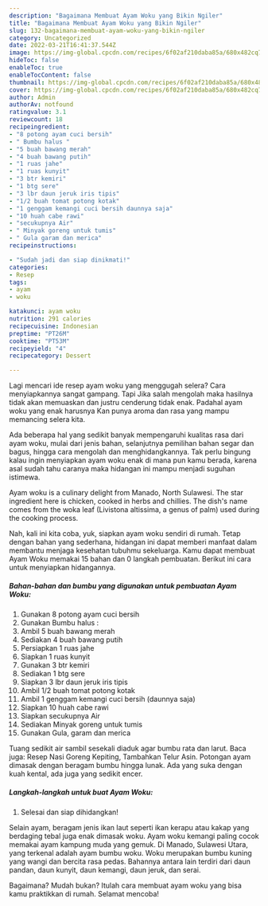 ```yaml
---
description: "Bagaimana Membuat Ayam Woku yang Bikin Ngiler"
title: "Bagaimana Membuat Ayam Woku yang Bikin Ngiler"
slug: 132-bagaimana-membuat-ayam-woku-yang-bikin-ngiler
category: Uncategorized
date: 2022-03-21T16:41:37.544Z
image: https://img-global.cpcdn.com/recipes/6f02af210daba85a/680x482cq70/ayam-woku-foto-resep-utama.jpg
hideToc: false
enableToc: true
enableTocContent: false
thumbnail: https://img-global.cpcdn.com/recipes/6f02af210daba85a/680x482cq70/ayam-woku-foto-resep-utama.jpg
cover: https://img-global.cpcdn.com/recipes/6f02af210daba85a/680x482cq70/ayam-woku-foto-resep-utama.jpg
author: Admin
authorAv: notfound
ratingvalue: 3.1
reviewcount: 18
recipeingredient:
- "8 potong ayam cuci bersih"
- " Bumbu halus "
- "5 buah bawang merah"
- "4 buah bawang putih"
- "1 ruas jahe"
- "1 ruas kunyit"
- "3 btr kemiri"
- "1 btg sere"
- "3 lbr daun jeruk iris tipis"
- "1/2 buah tomat potong kotak"
- "1 genggam kemangi cuci bersih daunnya saja"
- "10 huah cabe rawi"
- "secukupnya Air"
- " Minyak goreng untuk tumis"
- " Gula garam dan merica"
recipeinstructions:

- "Sudah jadi dan siap dinikmati!"
categories:
- Resep
tags:
- ayam
- woku

katakunci: ayam woku 
nutrition: 291 calories
recipecuisine: Indonesian
preptime: "PT26M"
cooktime: "PT53M"
recipeyield: "4"
recipecategory: Dessert

---
```



Lagi mencari ide resep ayam woku yang menggugah selera? Cara menyiapkannya sangat gampang. Tapi Jika salah mengolah maka hasilnya tidak akan memuaskan dan justru cenderung tidak enak. Padahal ayam woku yang enak harusnya Kan punya aroma dan rasa yang mampu memancing selera kita.


Ada beberapa hal yang sedikit banyak mempengaruhi kualitas rasa dari ayam woku, mulai dari jenis bahan, selanjutnya pemilihan bahan segar dan bagus, hingga cara mengolah dan menghidangkannya. Tak perlu bingung kalau ingin menyiapkan ayam woku enak di mana pun kamu berada, karena asal sudah tahu caranya maka hidangan ini mampu menjadi suguhan istimewa.

Ayam woku is a culinary delight from Manado, North Sulawesi. The star ingredient here is chicken, cooked in herbs and chillies. The dish&#39;s name comes from the woka leaf (Livistona altissima, a genus of palm) used during the cooking process.


Nah, kali ini kita coba, yuk, siapkan ayam woku sendiri di rumah. Tetap dengan bahan yang sederhana, hidangan ini dapat memberi manfaat dalam membantu menjaga kesehatan tubuhmu sekeluarga. Kamu dapat membuat Ayam Woku memakai 15 bahan dan 0 langkah pembuatan. Berikut ini cara untuk menyiapkan hidangannya.

<!--inarticleads1-->

##### Bahan-bahan dan bumbu yang digunakan untuk pembuatan Ayam Woku:

1. Gunakan 8 potong ayam cuci bersih
1. Gunakan  Bumbu halus :
1. Ambil 5 buah bawang merah
1. Sediakan 4 buah bawang putih
1. Persiapkan 1 ruas jahe
1. Siapkan 1 ruas kunyit
1. Gunakan 3 btr kemiri
1. Sediakan 1 btg sere
1. Siapkan 3 lbr daun jeruk iris tipis
1. Ambil 1/2 buah tomat potong kotak
1. Ambil 1 genggam kemangi cuci bersih (daunnya saja)
1. Siapkan 10 huah cabe rawi
1. Siapkan secukupnya Air
1. Sediakan  Minyak goreng untuk tumis
1. Gunakan  Gula, garam dan merica


Tuang sedikit air sambil sesekali diaduk agar bumbu rata dan larut. Baca juga: Resep Nasi Goreng Kepiting, Tambahkan Telur Asin. Potongan ayam dimasak dengan beragam bumbu hingga lunak. Ada yang suka dengan kuah kental, ada juga yang sedikit encer. 

<!--inarticleads2-->

##### Langkah-langkah untuk buat Ayam Woku:


1. Selesai dan siap dihidangkan!

Selain ayam, beragam jenis ikan laut seperti ikan kerapu atau kakap yang berdaging tebal juga enak dimasak woku. Ayam woku kemangi paling cocok memakai ayam kampung muda yang gemuk. Di Manado, Sulawesi Utara, yang terkenal adalah ayam bumbu woku. Woku merupakan bumbu kuning yang wangi dan bercita rasa pedas. Bahannya antara lain terdiri dari daun pandan, daun kunyit, daun kemangi, daun jeruk, dan serai. 

Bagaimana? Mudah bukan? Itulah cara membuat ayam woku yang bisa kamu praktikkan di rumah. Selamat mencoba!
